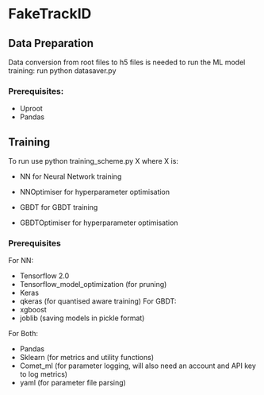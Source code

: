 # FakeTrackID
## Data Preparation
Data conversion from root files to h5 files is needed to run the ML model training:
run python datasaver.py
### Prerequisites:
* Uproot
* Pandas

## Training
To run use python training_scheme.py X
where X is:
* NN for Neural Network training
* NNOptimiser for hyperparameter optimisation

* GBDT for GBDT training
* GBDTOptimiser for hyperparameter optimisation
### Prerequisites
For NN:
* Tensorflow 2.0
* Tensorflow_model_optimization (for pruning)
* Keras
* qkeras (for quantised aware training)
For GBDT:
* xgboost
* joblib (saving models in pickle format)

For Both:
* Pandas
* Sklearn (for metrics and utility functions)
* Comet_ml (for parameter logging, will also need an account and API key to log metrics)
* yaml (for parameter file parsing)






